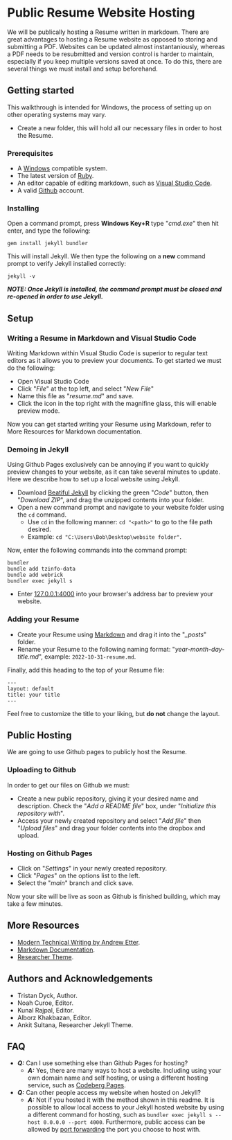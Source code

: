 # Public Resume Website Hosting

We will be publically hosting a Resume written in markdown. There are great advantages to hosting a Resume website as opposed to storing and submitting a PDF. Websites can be updated almost instantaniously, whereas a PDF needs to be resubmitted and version control is harder to maintain, especially if you keep multiple versions saved at once. To do this, there are several things we must install and setup beforehand.

## Getting started

This walkthrough is intended for Windows, the process of setting up on other operating systems may vary.

- Create a new folder, this will hold all our necessary files in order to host the Resume.

### Prerequisites

- A [Windows](https://www.microsoft.com/en-ca/software-download/windows10) compatible system.
- The latest version of [Ruby](https://rubyinstaller.org/downloads/).
- An editor capable of editing markdown, such as [Visual Studio Code](https://code.visualstudio.com/).
- A valid [Github](https://github.com/) account.

### Installing

Open a command prompt, press **Windows Key+R** type "*cmd.exe*" then hit enter, and type the following:

    gem install jekyll bundler

This will install Jekyll. We then type the following on a **new** command prompt to verify Jekyll installed correctly:

    jekyll -v

***NOTE: Once Jekyll is installed, the command prompt must be closed and re-opened in order to use Jekyll.***

## Setup

### Writing a Resume in Markdown and Visual Studio Code

Writing Markdown within Visual Studio Code is superior to regular text editors as it allows you to preview your documents. To get started we must do the following:

- Open Visual Studio Code
- Click "*File*" at the top left, and select "*New File*"
- Name this file as "*resume.md*" and save.
- Click the icon in the top right with the magnifine glass, this will enable preview mode.

Now you can get started writing your Resume using Markdown, refer to More Resources for Markdown documentation.

### Demoing in Jekyll

Using Github Pages exclusively can be annoying if you want to quickly preview changes to your website, as it can take several minutes to update. Here we describe how to set up a local website using Jekyll.

- Download [Beatiful Jekyll](https://github.com/daattali/beautiful-jekyll) by clicking the green "*Code*" button, then "*Download ZIP*", and drag the unzipped contents into your folder.
- Open a new command prompt and navigate to your website folder using the `cd` command.
    - Use `cd` in the following manner: `cd "<path>"` to go to the file path desired.
    - Example: `cd "C:\Users\Bob\Desktop\website folder"`.

Now, enter the following commands into the command prompt:

    bundler
    bundle add tzinfo-data
    bundle add webrick
    bundler exec jekyll s

- Enter [127.0.0.1:4000](http://127.0.0.1:4000/) into your browser's address bar to preview your website.

### Adding your Resume

- Create your Resume using [Markdown](https://markdown-guide.readthedocs.io/en/latest/) and drag it into the "*_posts*" folder.
- Rename your Resume to the following naming format: "*year-month-day-title.md*", example: `2022-10-31-resume.md`.

Finally, add this heading to the top of your Resume file:

    ---
    layout: default
    title: your title
    ---

Feel free to customize the title to your liking, but **do not** change the layout.

## Public Hosting

We are going to use Github pages to publicly host the Resume.

### Uploading to Github

In order to get our files on Github we must:

- Create a new public repository, giving it your desired name and description. Check the "*Add a README file*" box, under "*Initialize this repository with*".
- Access your newly created repository and select "*Add file*" then "*Upload files*" and drag your folder contents into the dropbox and upload.

### Hosting on Github Pages

- Click on "*Settings*" in your newly created repository.
- Click "*Pages*" on the options list to the left.
- Select the "*main*" branch and click save.

Now your site will be live as soon as Github is finished building, which may take a few minutes.

## More Resources

- [Modern Technical Writing by Andrew Etter](https://www.amazon.ca/Modern-Technical-Writing-Introduction-Documentation-ebook/dp/B01A2QL9SS).
- [Markdown Documentation](https://markdown-guide.readthedocs.io/en/latest/).
- [Researcher Theme](https://github.com/ankitsultana/researcher).

## Authors and Acknowledgements

- Tristan Dyck, Author.
- Noah Curoe, Editor.
- Kunal Rajpal, Editor.
- Alborz Khakbazan, Editor.
- Ankit Sultana, Researcher Jekyll Theme.

## FAQ

- ***Q:*** Can I use something else than Github Pages for hosting?
    - ***A:*** Yes, there are many ways to host a website. Including using your own domain name and self hosting, or using a different hosting service, such as [Codeberg Pages](https://codeberg.page/).
- ***Q:*** Can other people access my website when hosted on Jekyll?
    - ***A:*** Not if you hosted it with the method shown in this readme. It is possible to allow local access to your Jekyll hosted website by using a different command for hosting, such as `bundler exec jekyll s --host 0.0.0.0 --port 4000`. Furthermore, public access can be allowed by [port forwarding](https://portforward.com/) the port you choose to host with.
